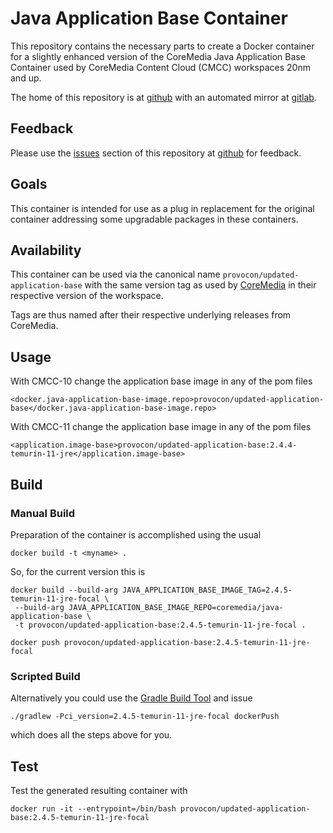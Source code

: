 # Java Application Base Container

This repository contains the necessary parts to create a Docker container for a 
slightly enhanced version of the CoreMedia Java Application Base Container used
by CoreMedia Content Cloud (CMCC) workspaces 20nm and up.

The home of this repository is at [github][github] with an automated mirror at
[gitlab][gitlab].

## Feedback

Please use the [issues][issues] section of this repository at [github][github] 
for feedback. 

## Goals

This container is intended for use as a plug in replacement for the original
container addressing some upgradable packages in these containers.

## Availability

This container can be used via the canonical name `provocon/updated-application-base`
with the same version tag as used by [CoreMedia][coremedia] in their respective
version of the workspace.

Tags are thus named after their respective underlying releases from CoreMedia.

## Usage

With CMCC-10 change the application base image in any of the pom files

```
<docker.java-application-base-image.repo>provocon/updated-application-base</docker.java-application-base-image.repo>
```

With CMCC-11 change the application base image in any of the pom files

```
<application.image-base>provocon/updated-application-base:2.4.4-temurin-11-jre</application.image-base>
```

## Build

### Manual Build

Preparation of the container is accomplished using the usual

```
docker build -t <myname> .
```

So, for the current version this is

```
docker build --build-arg JAVA_APPLICATION_BASE_IMAGE_TAG=2.4.5-temurin-11-jre-focal \
 --build-arg JAVA_APPLICATION_BASE_IMAGE_REPO=coremedia/java-application-base \
 -t provocon/updated-application-base:2.4.5-temurin-11-jre-focal .
```

```
docker push provocon/updated-application-base:2.4.5-temurin-11-jre-focal
```

### Scripted Build

Alternatively you could use the [Gradle Build Tool][gradle] and issue

```
./gradlew -Pci_version=2.4.5-temurin-11-jre-focal dockerPush
```

which does all the steps above for you.


## Test

Test the generated resulting container with

```
docker run -it --entrypoint=/bin/bash provocon/updated-application-base:2.4.5-temurin-11-jre-focal
```

[sencha]: https://www.sencha.com/products/extjs/cmd-download/
[coremedia]: https://www.coremedia.com/
[gitlabci]: https://gitlab.com/
[issues]: https://github.com/provocon/updated-application-base/issues
[github]: https://github.com/provocon/updated-application-base
[gitlab]: https://gitlab.com/provocon/updated-application-base
[maven]: https://maven.apache.org/
[gradle]: https://gradle.org/
